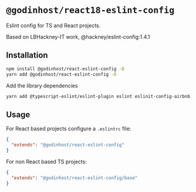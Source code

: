 # `@godinhost/react18-eslint-config`

Eslint config for TS and React projects.

Based on LBHackney-IT work, @hackney/eslint-config:1.4.1

## Installation

```bash
npm install @godinhost/react-eslint-config -D
yarn add @godinhost/react-eslint-config -D
```

Add the library dependencies

```bash
yarn add @typescript-eslint/eslint-plugin eslint eslinit-config-airbnb eslint-config-airbnb-typescript eslint-config-prettier eslint-config-react eslint-plugin-import eslint-plugin-jest eslint-plugin-jsx-a11y eslint-plugin-prettier eslint-plugin-react eslint-plugin-react-hooks eslint-plugin-testing-library prettier -D
```

## Usage

For React based projects configure a `.eslintrc` file:

```json
{
  "extends": "@godinhost/react-eslint-config"
}
```

For non React based TS projects:

```json
{
  "extends": "@godinhost/react-eslint-config/base"
}
```
